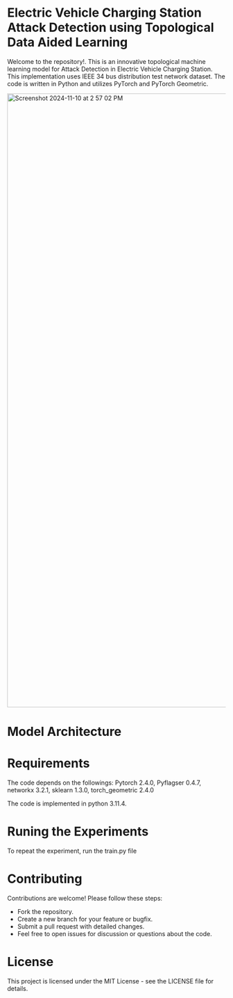 
# Electric Vehicle Charging Station Attack Detection using Topological Data Aided Learning
Welcome to the repository!. This is an innovative topological machine learning model for Attack Detection in Electric Vehicle Charging Station. This implementation uses IEEE 34 bus distribution test network dataset. The code is written in Python and utilizes PyTorch and PyTorch Geometric.

<img width="1413" alt="Screenshot 2024-11-10 at 2 57 02 PM" src="https://github.com/user-attachments/assets/09068de7-6039-479e-accb-b9e01566b841">



# Model Architecture



# Requirements
The code depends on the followings:
Pytorch 2.4.0, Pyflagser 0.4.7, networkx 3.2.1, sklearn 1.3.0, torch_geometric 2.4.0

   
The code is implemented in python 3.11.4. 





# Runing the  Experiments
To repeat the experiment, run the train.py file


# Contributing
Contributions are welcome! Please follow these steps:

- Fork the repository.
- Create a new branch for your feature or bugfix.
- Submit a pull request with detailed changes.
- Feel free to open issues for discussion or questions about the code.
# License
This project is licensed under the MIT License - see the LICENSE file for details.

